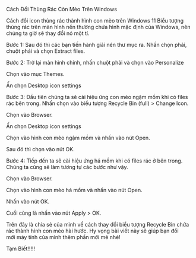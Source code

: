 Cách Đổi Thùng Rác Còn Mèo Trên Windows

Cách đổi icon thùng rác thành hình con mèo trên Windows 11
Biểu tượng thùng rác trên màn hình nền thường chứa hình mặc định của Windows, nên chúng ta giờ sẽ thay đổi nó một tí.

Bước 1: Sau đó thì các bạn tiến hành giải nén thư mục ra. Nhấn chọn phải, chuột phải và chọn Extract files.

Bước 2: Trở lại màn hình chính, nhấn chuột phải và chọn vào Personalize

Chọn vào mục Themes.

Ấn chọn Desktop icon settings

Bước 3: Đầu tiên chúng ta sẽ cài hiệu ứng con mèo ngậm mồm khi có files rác bên trong. Nhấn chọn vào biểu tượng Recycle Bin (full) > Change Icon.

Chọn vào Browser.

Ấn chọn Desktop icon settings

Chọn vào hình con mèo ngậm mồm và nhấn vào nút Open.

Sau đó thì chọn vào nút OK.

Bước 4: Tiếp đến ta sẽ cài hiệu ứng há mồm khi có files rác ở bên trong. Chúng ta cũng sẽ làm tương tự các bước như vậy.

Chọn vào Browser.

Chọn vào hình con mèo há mồm và nhấn vào nút Open.

Nhấn vào nút OK.

Cuối cùng là nhấn vào nút Apply > OK.

Trên đây là chia sẻ của mình về cách thay đổi biểu tượng Recycle Bin chứa rác thành hình con mèo hài hước. Hy vọng bài viết này sẽ giúp bạn đổi mới máy tính của mình thêm phần mới mẻ nhé!

Tạm Biết!!!!!